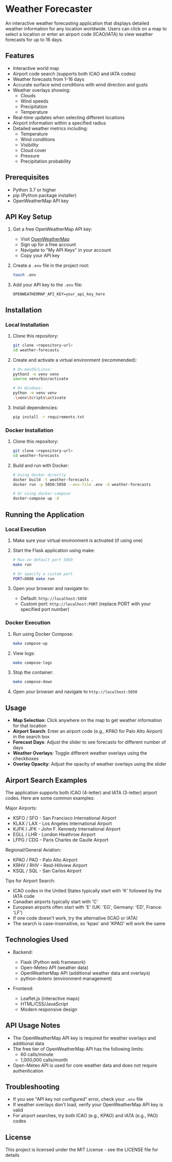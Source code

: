 # Weather Forecaster

An interactive weather forecasting application that displays detailed weather information for any location worldwide. Users can click on a map to select a location or enter an airport code (ICAO/IATA) to view weather forecasts for up to 16 days.

## Features

- Interactive world map
- Airport code search (supports both ICAO and IATA codes)
- Weather forecasts from 1-16 days
- Accurate surface wind conditions with wind direction and gusts
- Weather overlays showing:
  - Clouds
  - Wind speeds
  - Precipitation
  - Temperature
- Real-time updates when selecting different locations
- Airport information within a specified radius
- Detailed weather metrics including:
  - Temperature
  - Wind conditions
  - Visibility
  - Cloud cover
  - Pressure
  - Precipitation probability

## Prerequisites

- Python 3.7 or higher
- pip (Python package installer)
- OpenWeatherMap API key

## API Key Setup

1. Get a free OpenWeatherMap API key:
   - Visit [OpenWeatherMap](https://openweathermap.org/api)
   - Sign up for a free account
   - Navigate to "My API Keys" in your account
   - Copy your API key

2. Create a `.env` file in the project root:

   ```bash
   touch .env
   ```

3. Add your API key to the `.env` file:

   ```text
   OPENWEATHERMAP_API_KEY=your_api_key_here
   ```

## Installation

### Local Installation

1. Clone this repository:

   ```bash
   git clone <repository-url>
   cd weather-forecasts
   ```

2. Create and activate a virtual environment (recommended):

   ```bash
   # On macOS/Linux:
   python3 -m venv venv
   source venv/bin/activate

   # On Windows:
   python -m venv venv
   .\venv\Scripts\activate
   ```

3. Install dependencies:

   ```bash
   pip install -r requirements.txt
   ```

### Docker Installation

1. Clone this repository:

   ```bash
   git clone <repository-url>
   cd weather-forecasts
   ```

2. Build and run with Docker:

   ```bash
   # Using docker directly
   docker build -t weather-forecasts .
   docker run -p 5050:5050 --env-file .env -d weather-forecasts
   
   # Or using docker-compose
   docker-compose up -d
   ```

## Running the Application

### Local Execution

1. Make sure your virtual environment is activated (if using one)

2. Start the Flask application using make:

   ```bash
   # Run on default port 5050
   make run

   # Or specify a custom port
   PORT=8080 make run
   ```

3. Open your browser and navigate to:
   - Default: `http://localhost:5050`
   - Custom port: `http://localhost:PORT` (replace PORT with your specified port number)

### Docker Execution

1. Run using Docker Compose:

   ```bash
   make compose-up
   ```

2. View logs:

   ```bash
   make compose-logs
   ```

3. Stop the container:

   ```bash
   make compose-down
   ```

4. Open your browser and navigate to `http://localhost:5050`

## Usage

- **Map Selection**: Click anywhere on the map to get weather information for that location
- **Airport Search**: Enter an airport code (e.g., KPAO for Palo Alto Airport) in the search box
- **Forecast Days**: Adjust the slider to see forecasts for different number of days
- **Weather Overlays**: Toggle different weather overlays using the checkboxes
- **Overlay Opacity**: Adjust the opacity of weather overlays using the slider

## Airport Search Examples

The application supports both ICAO (4-letter) and IATA (3-letter) airport codes. Here are some common examples:

Major Airports:

- KSFO / SFO - San Francisco International Airport
- KLAX / LAX - Los Angeles International Airport
- KJFK / JFK - John F. Kennedy International Airport
- EGLL / LHR - London Heathrow Airport
- LFPG / CDG - Paris Charles de Gaulle Airport

Regional/General Aviation:

- KPAO / PAO - Palo Alto Airport
- KRHV / RHV - Reid-Hillview Airport
- KSQL / SQL - San Carlos Airport

Tips for Airport Search:

- ICAO codes in the United States typically start with 'K' followed by the IATA code
- Canadian airports typically start with 'C'
- European airports often start with 'E' (UK: 'EG', Germany: 'ED', France: 'LF')
- If one code doesn't work, try the alternative (ICAO or IATA)
- The search is case-insensitive, so 'kpao' and 'KPAO' will work the same

## Technologies Used

- Backend:
  - Flask (Python web framework)
  - Open-Meteo API (weather data)
  - OpenWeatherMap API (additional weather data and overlays)
  - python-dotenv (environment management)
  
- Frontend:
  - Leaflet.js (interactive maps)
  - HTML/CSS/JavaScript
  - Modern responsive design

## API Usage Notes

- The OpenWeatherMap API key is required for weather overlays and additional data
- The free tier of OpenWeatherMap API has the following limits:
  - 60 calls/minute
  - 1,000,000 calls/month
- Open-Meteo API is used for core weather data and does not require authentication

## Troubleshooting

- If you see "API key not configured" error, check your `.env` file
- If weather overlays don't load, verify your OpenWeatherMap API key is valid
- For airport searches, try both ICAO (e.g., KPAO) and IATA (e.g., PAO) codes

## License

This project is licensed under the MIT License - see the LICENSE file for details